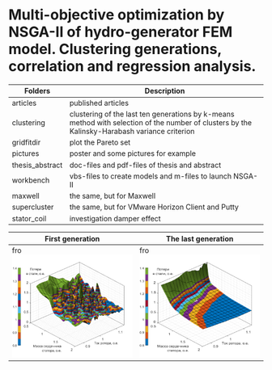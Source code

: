 # Multi-objective optimization by NSGA-II of hydro-generator FEM model. Clustering generations, correlation and regression analysis. 


| Folders         | Description                                                                                                                                   |
|-----------------|-----------------------------------------------------------------------------------------------------------------------------------------------|
| articles        | published articles                                                                                                                            |
| clustering      | clustering of the last ten generations by k-means method with selection of the number of clusters by the Kalinsky-Harabash variance criterion |
| gridfitdir      | plot the Pareto set                                                                                                                           |
| pictures        | poster and some pictures for example                                                                                                          |
| thesis_abstract | doc-files and pdf-files of thesis and abstract                                                                                                |
| workbench       | vbs-files to create models and m-files to launch NSGA-II                                                                                      |
| maxwell         | the same, but for Maxwell                                                                                                                     |
| supercluster    | the same, but for VMware Horizon Client and Putty                                                                                             |
| stator_coil     | investigation damper effect                                                                                                                   |


| First generation                                                                                                                 | The last generation                                                                                                                     |
|----------------------------------------------------------------------------------------------------------------------------------|-----------------------------------------------------------------------------------------------------------------------------------------|
| fro<img src="https://github.com/krajoff/NSGA_ANSYS_PHD/blob/main/pictures/G1.Baksan.750p.png?raw=true" width="246" height="204"> | fro<img src="https://github.com/krajoff/NSGA_ANSYS_PHD/blob/main/pictures/G39.Baksan.750p.Paper.png?raw=true" width="246" height="204"> |
